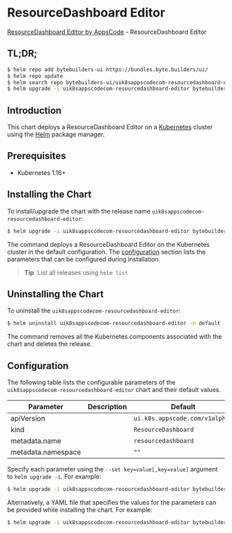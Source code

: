 # ResourceDashboard Editor

[ResourceDashboard Editor by AppsCode](https://byte.builders) - ResourceDashboard Editor

## TL;DR;

```bash
$ helm repo add bytebuilders-ui https://bundles.byte.builders/ui/
$ helm repo update
$ helm search repo bytebuilders-ui/uik8sappscodecom-resourcedashboard-editor --version=v0.4.14
$ helm upgrade -i uik8sappscodecom-resourcedashboard-editor bytebuilders-ui/uik8sappscodecom-resourcedashboard-editor -n default --create-namespace --version=v0.4.14
```

## Introduction

This chart deploys a ResourceDashboard Editor on a [Kubernetes](http://kubernetes.io) cluster using the [Helm](https://helm.sh) package manager.

## Prerequisites

- Kubernetes 1.16+

## Installing the Chart

To install/upgrade the chart with the release name `uik8sappscodecom-resourcedashboard-editor`:

```bash
$ helm upgrade -i uik8sappscodecom-resourcedashboard-editor bytebuilders-ui/uik8sappscodecom-resourcedashboard-editor -n default --create-namespace --version=v0.4.14
```

The command deploys a ResourceDashboard Editor on the Kubernetes cluster in the default configuration. The [configuration](#configuration) section lists the parameters that can be configured during installation.

> **Tip**: List all releases using `helm list`

## Uninstalling the Chart

To uninstall the `uik8sappscodecom-resourcedashboard-editor`:

```bash
$ helm uninstall uik8sappscodecom-resourcedashboard-editor -n default
```

The command removes all the Kubernetes components associated with the chart and deletes the release.

## Configuration

The following table lists the configurable parameters of the `uik8sappscodecom-resourcedashboard-editor` chart and their default values.

|     Parameter      | Description |                  Default                  |
|--------------------|-------------|-------------------------------------------|
| apiVersion         |             | <code>ui.k8s.appscode.com/v1alpha1</code> |
| kind               |             | <code>ResourceDashboard</code>            |
| metadata.name      |             | <code>resourcedashboard</code>            |
| metadata.namespace |             | <code>""</code>                           |


Specify each parameter using the `--set key=value[,key=value]` argument to `helm upgrade -i`. For example:

```bash
$ helm upgrade -i uik8sappscodecom-resourcedashboard-editor bytebuilders-ui/uik8sappscodecom-resourcedashboard-editor -n default --create-namespace --version=v0.4.14 --set apiVersion=ui.k8s.appscode.com/v1alpha1
```

Alternatively, a YAML file that specifies the values for the parameters can be provided while
installing the chart. For example:

```bash
$ helm upgrade -i uik8sappscodecom-resourcedashboard-editor bytebuilders-ui/uik8sappscodecom-resourcedashboard-editor -n default --create-namespace --version=v0.4.14 --values values.yaml
```
